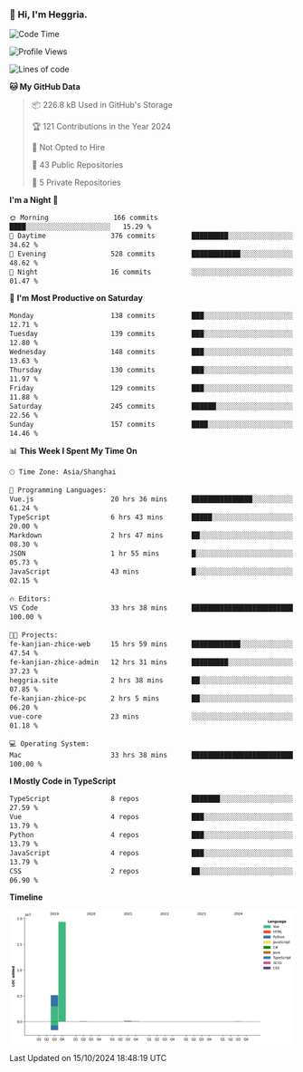 ### 👋 Hi, I'm Heggria.

<!--START_SECTION:waka-->
![Code Time](http://img.shields.io/badge/Code%20Time-730%20hrs%209%20mins-blue)

![Profile Views](http://img.shields.io/badge/Profile%20Views-0-blue)

![Lines of code](https://img.shields.io/badge/From%20Hello%20World%20I%27ve%20Written-24.8%20million%20lines%20of%20code-blue)

**🐱 My GitHub Data** 

> 📦 226.8 kB Used in GitHub's Storage 
 > 
> 🏆 121 Contributions in the Year 2024
 > 
> 🚫 Not Opted to Hire
 > 
> 📜 43 Public Repositories 
 > 
> 🔑 5 Private Repositories 
 > 
**I'm a Night 🦉** 

```text
🌞 Morning                166 commits         ████░░░░░░░░░░░░░░░░░░░░░   15.29 % 
🌆 Daytime                376 commits         █████████░░░░░░░░░░░░░░░░   34.62 % 
🌃 Evening                528 commits         ████████████░░░░░░░░░░░░░   48.62 % 
🌙 Night                  16 commits          ░░░░░░░░░░░░░░░░░░░░░░░░░   01.47 % 
```
📅 **I'm Most Productive on Saturday** 

```text
Monday                   138 commits         ███░░░░░░░░░░░░░░░░░░░░░░   12.71 % 
Tuesday                  139 commits         ███░░░░░░░░░░░░░░░░░░░░░░   12.80 % 
Wednesday                148 commits         ███░░░░░░░░░░░░░░░░░░░░░░   13.63 % 
Thursday                 130 commits         ███░░░░░░░░░░░░░░░░░░░░░░   11.97 % 
Friday                   129 commits         ███░░░░░░░░░░░░░░░░░░░░░░   11.88 % 
Saturday                 245 commits         ██████░░░░░░░░░░░░░░░░░░░   22.56 % 
Sunday                   157 commits         ████░░░░░░░░░░░░░░░░░░░░░   14.46 % 
```


📊 **This Week I Spent My Time On** 

```text
🕑︎ Time Zone: Asia/Shanghai

💬 Programming Languages: 
Vue.js                   20 hrs 36 mins      ███████████████░░░░░░░░░░   61.24 % 
TypeScript               6 hrs 43 mins       █████░░░░░░░░░░░░░░░░░░░░   20.00 % 
Markdown                 2 hrs 47 mins       ██░░░░░░░░░░░░░░░░░░░░░░░   08.30 % 
JSON                     1 hr 55 mins        █░░░░░░░░░░░░░░░░░░░░░░░░   05.73 % 
JavaScript               43 mins             █░░░░░░░░░░░░░░░░░░░░░░░░   02.15 % 

🔥 Editors: 
VS Code                  33 hrs 38 mins      █████████████████████████   100.00 % 

🐱‍💻 Projects: 
fe-kanjian-zhice-web     15 hrs 59 mins      ████████████░░░░░░░░░░░░░   47.54 % 
fe-kanjian-zhice-admin   12 hrs 31 mins      █████████░░░░░░░░░░░░░░░░   37.23 % 
heggria.site             2 hrs 38 mins       ██░░░░░░░░░░░░░░░░░░░░░░░   07.85 % 
fe-kanjian-zhice-pc      2 hrs 5 mins        ██░░░░░░░░░░░░░░░░░░░░░░░   06.20 % 
vue-core                 23 mins             ░░░░░░░░░░░░░░░░░░░░░░░░░   01.18 % 

💻 Operating System: 
Mac                      33 hrs 38 mins      █████████████████████████   100.00 % 
```

**I Mostly Code in TypeScript** 

```text
TypeScript               8 repos             ███████░░░░░░░░░░░░░░░░░░   27.59 % 
Vue                      4 repos             ███░░░░░░░░░░░░░░░░░░░░░░   13.79 % 
Python                   4 repos             ███░░░░░░░░░░░░░░░░░░░░░░   13.79 % 
JavaScript               4 repos             ███░░░░░░░░░░░░░░░░░░░░░░   13.79 % 
CSS                      2 repos             ██░░░░░░░░░░░░░░░░░░░░░░░   06.90 % 
```



**Timeline**

![Lines of Code chart](https://raw.githubusercontent.com/heggria/heggria/main/assets/bar_graph.png)


 Last Updated on 15/10/2024 18:48:19 UTC
<!--END_SECTION:waka-->
